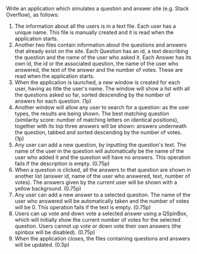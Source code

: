 Write an application which simulates a question and answer site (e.g. Stack Overflow), as follows:
1. The information about all the users is in a text file. Each user has a unique name. This file is manually created and it is read when the application starts.
2. Another two files contain information about the questions and answers that already exist on the site.
Each Question has an id, a text describing the question and the name of the user who asked it. Each Answer has its own id, the id or the associated question, the name of the user who answered, the text of the answer and the number of votes. These are read when the application starts.
3. When the application is launched, a new window is created for each user, having as title the user's name.
The window will show a list with all the questions asked so far, sorted descending by the number of answers for each question. (1p)
4. Another window will allow any user to search for a question: as the user types, the results are being shown. The best matching question (similarity score: number of matching letters on identical positions), together with its top three answers will be shown: answers underneath the question, tabbed and sorted descending by the number of votes. (1p)
5. Any user can add a new question, by inputting the question's text. The name of the user in the question will automatically be the name of the user who added it and the question will have no answers. This operation fails if the description is empty. (0.75p)
6. When a question is clicked, all the answers to that question are shown in another list (answer id, name of the user who answered, text, number of votes). The answers given by the current user will be shown with a yellow background. (0.75p)
7. Any user can add a new answer to a selected question. The name of the user who answered will be automatically taken and the number of votes will be 0. This operation fails if the text is empty. (0.75p)
8. Users can up vote and down vote a selected answer using a QSpinBox, which will initially show the current number of votes for the selected question. Users cannot up vote or down vote their own answers (the spinbox will be disabled). (0.75p)
9. When the application closes, the files containing questions and answers will be updated. (0.5p)
